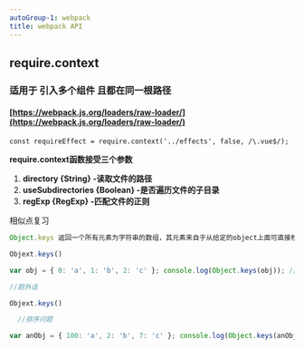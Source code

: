 ```yaml
---
autoGroup-1: webpack 
title: webpack API 
---
```




## require.context

### 适用于 引入多个组件 且都在同一根路径

#### [https://webpack.js.org/loaders/raw-loader/](https://webpack.js.org/loaders/raw-loader/)

`const requireEffect = require.context('../effects', false, /\.vue$/);`

**require.context函数接受三个参数**

1. **directory {String} -读取文件的路径**
2. **useSubdirectories {Boolean} -是否遍历文件的子目录**
3. **regExp {RegExp} -匹配文件的正则**

相似点复习

``` js
Object.keys 返回一个所有元素为字符串的数组，其元素来自于从给定的object上面可直接枚举的属性。这些属性的顺序与手动遍历该对象属性时的一致。

Objext.keys()

var obj = { 0: 'a', 1: 'b', 2: 'c' }; console.log(Object.keys(obj)); // console: ['0', '1', '2'] 

//题外话 

Objext.keys()

  //排序问题

var anObj = { 100: 'a', 2: 'b', 7: 'c' }; console.log(Object.keys(anObj)); // console: ['2', '7', '100']
```

